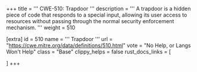 +++
title = '''
CWE-510: Trapdoor
'''
description	= '''
A trapdoor is a hidden piece of code that responds to a special input, allowing its user access to resources without passing through the normal security enforcement mechanism.
'''
weight = 510

[extra]
id = 510
name = '''
Trapdoor
'''
url = "https://cwe.mitre.org/data/definitions/510.html"
vote = "No Help, or Langs Won't Help"
class = "Base"
clippy_helps = false
rust_docs_links = [
	
]
+++

